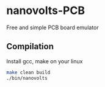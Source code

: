 # nanovolts-PCB
Free and simple PCB board emulator

## Compilation
Install gcc, make on your linux

```bash
make clean build
./bin/nanovolts
```

